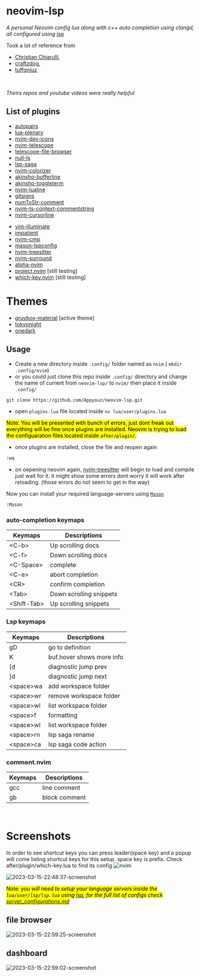 # neovim-lsp
*A personal Neovim config lua along with c++ auto completion using clangd, all configured using [lsp](https://github.com/neovim/nvim-lspconfig)*

Took a lot of reference from 
- [Christian Chiarulli](https://github.com/LunarVim/Neovim-from-scratch/tree/master), 
- [craftzdog](https://github.com/craftzdog/dotfiles-public), 
- [tuffgniuz](https://github.com/tuffgniuz/nvim.lua)
<br>

*Theirs repos and youtube videos were really helpful*

## List of plugins
- [autopairs](https://github.com/windwp/nvim-autopairs)
- [lua-plenary](https://github.com/nvim-lua/plenary.nvim)
- [nvim-dev-icons](https://github.com/nvim-tree/nvim-web-devicons)
- [nvim-telescope](https://github.com/nvim-telescope/telescope.nvim)
- [telescope-file-browser](https://github.com/nvim-telescope/telescope-file-browser.nvim)
- [null-ls](https://github.com/jose-elias-alvarez/null-ls.nvim)
- [lsp-saga](https://github.com/glepnir/lspsaga.nvim)
- [nvim-colorizer](https://github.com/norcalli/nvim-colorizer.lua)
- [akinsho-bufferline](https://github.com/akinsho/bufferline.nvim)
- [akinsho-toggleterm](https://github.com/akinsho/toggleterm.nvim)
- [nvim-lualine](https://github.com/nvim-lualine/lualine.nvim)
- [gitsigns](https://github.com/lewis6991/gitsigns.nvim)
- [numToStr-comment](https://github.com/numToStr/Comment.nvim)
- [nvim-ts-context-commentstring](https://github.com/JoosepAlviste/nvim-ts-context-commentstring)
- [nvim-cursorline](https://github.com/yamatsum/nvim-cursorline)
<!-- - [clangd_extension](https://github.com/p00f/clangd_extensions.nvim) -->
- [vim-illuminate](https://github.com/RRethy/vim-illuminate)
- [impatient](https://github.com/lewis6991/impatient.nvim)
- [nvim-cmp](https://github.com/hrsh7th/nvim-cmp)
- [mason-lspconfig](https://github.com/williamboman/mason-lspconfig.nvim#packer)
- [nvim-treesitter](https://github.com/nvim-treesitter/nvim-treesitter)
- [nvim-surround](https://github.com/kylechui/nvim-surround)
- [alpha-nvim](https://github.com/goolord/alpha-nvim)
- [project.nvim](https://github.com/ahmedkhalf/project.nvim) [still testing]
- [which-key.nvim](https://github.com/folke/which-key.nvim) [still testing]

# Themes
- [gruvbox-material](https://github.com/sainnhe/gruvbox-material) [active theme]
- [tokyonight](https://github.com/folke/tokyonight.nvim)
- [onedark](https://github.com/navarasu/onedark.nvim)

## Usage

 - Create a new directory inside `.config/` folder named as `nvim` ( `mkdir .config/nvim`)<br>
 - or you could just clone this repo inside `.config/` directory and change the name of current from `neovim-lsp/` to `nvim/` then place it inside `.config/`
``` bash
git clone https://github.com/Appyouz/neovim-lsp.git 
``` 
 - open `plugins.lua` file located inside `nv lua/user/plugins.lua`
 
<mark>Note: You will be presented with bunch of errors, just dont freak out everything will be fine once plugins are installed.
Neovim is trying to load the configuaration files located inside `after/plugin/`.</mark>

- once plugins are installed, close the file and reopen again 
``` bash
:wq
``` 
- on oepening neovim again, [nvim-treesitter](https://github.com/nvim-treesitter/nvim-treesitter)
 will begin to load and compile just wait for it. it might show some errors dont worry it will work after reloading.
 (those errors do not seem to get in the way)

Now you can install your required language-servers using [`Mason`](https://github.com/williamboman/mason.nvim#configuration)
``` bash
:Mason
```


### auto-completion keymaps
| Keymaps    | Descriptions               |
|------------|----------------------------|
| \<C-b>     | Up scrolling docs          |
| \<C-f>     | Down scrolling docs        |
| \<C-Space> | complete                   |
| \<C-e>     | abort completion           |
| \<CR>      | confirm completion         |
  \<Tab>     | Down scrolling snippets
  \<Shift-Tab> | Up scrolling snippets

### Lsp keymaps
| Keymaps    | Descriptions              |
|------------|---------------------------|
| gD         | go to definition          |
| K          | buf.hover shows more info |
| [d         | diagnostic jump prev      |
| ]d         | diagnostic jump next      |
| \<space>wa | add workspace folder      |
| \<space>wr | remove workspace folder   |
| \<space>wl | list workspace folder     |
| \<space>f  | formatting                |
| \<space>wl | list workspace folder     |
| \<space>rn | lsp saga rename           |
| \<space>ca | lsp saga code action      |

### comment.nvim

| Keymaps | Descriptions  |
|---------|---------------|
| gcc     | line comment  |
| gb      | block comment |

</br>

# Screenshots
In order to see shortcut keys you can press leader(space key) and a popup will come listing shortcut keys for this setup.
space key is prefix. Check after/plugin/which-key.lua to find its config
![nvim](https://user-images.githubusercontent.com/91145436/232846809-7ac35ef3-a386-402c-993b-c6a998918edb.png)


![2023-03-15-22:48:37-screenshot](https://user-images.githubusercontent.com/91145436/225387972-f66d6f5d-f243-4403-a3fc-1fc84c323641.png)

<mark>Note: *you will need to setup your language servers inside the `lua/user/lsp/lsp.lua` using [lsp](https://github.com/neovim/nvim-lspconfig#quickstart), for the full list of configs check [server_configurations.md](https://github.com/neovim/nvim-lspconfig/blob/master/doc/server_configurations.md)*</mark>



## file browser
![2023-03-15-22:59:25-screenshot](https://user-images.githubusercontent.com/91145436/225388581-904af102-461d-405e-92a4-965ae51953e5.png)


## dashboard
![2023-03-15-22:59:02-screenshot](https://user-images.githubusercontent.com/91145436/225388503-b539aaee-056b-4a7f-b09f-012a0f0ca9f7.png)



